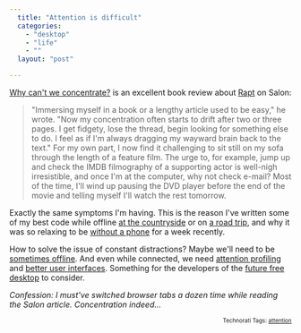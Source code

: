 ```yaml
---
  title: "Attention is difficult"
  categories: 
    - "desktop"
    - "life"
    - ""
  layout: "post"

---
```

<p>
<a href="http://www.salon.com/books/review/2009/04/29/rapt/">Why can't we concentrate?</a> is an excellent book review about <a href="http://www.amazon.com/Rapt-Attention-Focused-Winifred-Gallagher/dp/1594202109">Rapt</a> on Salon:
</p><blockquote>
"Immersing myself in a book or a lengthy article used to be easy," he wrote. "Now my concentration often starts to drift after two or three pages. I get fidgety, lose the thread, begin looking for something else to do. I feel as if I'm always dragging my wayward brain back to the text." For my own part, I now find it challenging to sit still on my sofa through the length of a feature film. The urge to, for example, jump up and check the IMDB filmography of a supporting actor is well-nigh irresistible, and once I'm at the computer, why not check e-mail? Most of the time, I'll wind up pausing the DVD player before the end of the movie and telling myself I'll watch the rest tomorrow.
</blockquote><p>
Exactly the same symptoms I'm having. This is the reason I've written some of my best code while offline <a href="http://bergie.iki.fi/blog/finding-resources-automatically-in-openpsa/">at the countryside</a> or on <a href="http://bergie.iki.fi/blog/the-midgard-position/">a road trip</a>, and why it was so relaxing to be <a href="http://www.qaiku.com/home/bergie/show/1de694641318910694611deb9b6b1a176d9982f982f/">without a phone</a> for a week recently.
</p><p>
How to solve the issue of constant distractions? Maybe we'll need to be <a href="http://bergie.iki.fi/blog/the_old_offline_vs-online_debate/">sometimes offline</a>. And even while connected, we need <a href="http://bergie.iki.fi/blog/putting_attention_to_midgard/">attention profiling</a> and <a href="http://brianwill.net/blog/2009/07/20/reinventing-the-desktop-for-real-this-time-part-1/">better user interfaces</a>. Something for the developers of the <a href="http://bergie.iki.fi/blog/the_uncanny_valley_of_free_desktops/">future free desktop</a> to consider.
</p><p>
<em>Confession: I must've switched browser tabs a dozen time while reading the Salon article. Concentration indeed...</em>
</p>
<!-- technorati tags start --><p style="text-align:right;font-size:10px;">Technorati Tags: <a href="http://www.technorati.com/tag/attention" rel="tag">attention</a></p><!-- technorati tags end -->
